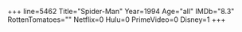 +++
line=5462
Title="Spider-Man"
Year=1994
Age="all"
IMDb="8.3"
RottenTomatoes=""
Netflix=0
Hulu=0
PrimeVideo=0
Disney=1
+++

